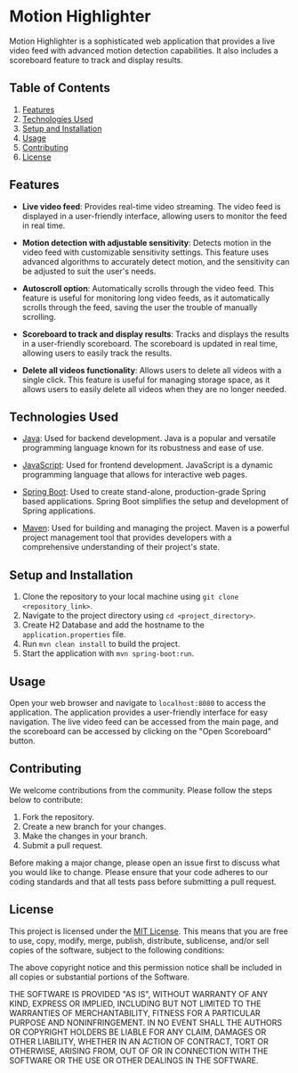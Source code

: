 # Motion Highlighter

Motion Highlighter is a sophisticated web application that provides a live video feed with advanced motion detection capabilities. It also includes a scoreboard feature to track and display results.

## Table of Contents

1. [Features](#features)
2. [Technologies Used](#technologies-used)
3. [Setup and Installation](#setup-and-installation)
4. [Usage](#usage)
5. [Contributing](#contributing)
6. [License](#license)

## Features

- **Live video feed**: Provides real-time video streaming. The video feed is displayed in a user-friendly interface, allowing users to monitor the feed in real time.

- **Motion detection with adjustable sensitivity**: Detects motion in the video feed with customizable sensitivity settings. This feature uses advanced algorithms to accurately detect motion, and the sensitivity can be adjusted to suit the user's needs.

- **Autoscroll option**: Automatically scrolls through the video feed. This feature is useful for monitoring long video feeds, as it automatically scrolls through the feed, saving the user the trouble of manually scrolling.

- **Scoreboard to track and display results**: Tracks and displays the results in a user-friendly scoreboard. The scoreboard is updated in real time, allowing users to easily track the results.

- **Delete all videos functionality**: Allows users to delete all videos with a single click. This feature is useful for managing storage space, as it allows users to easily delete all videos when they are no longer needed.

## Technologies Used

- [Java](https://www.java.com/): Used for backend development. Java is a popular and versatile programming language known for its robustness and ease of use.

- [JavaScript](https://www.javascript.com/): Used for frontend development. JavaScript is a dynamic programming language that allows for interactive web pages.

- [Spring Boot](https://spring.io/projects/spring-boot): Used to create stand-alone, production-grade Spring based applications. Spring Boot simplifies the setup and development of Spring applications.

- [Maven](https://maven.apache.org/): Used for building and managing the project. Maven is a powerful project management tool that provides developers with a comprehensive understanding of their project's state.

## Setup and Installation

1. Clone the repository to your local machine using `git clone <repository_link>`.
2. Navigate to the project directory using `cd <project_directory>`.
3. Create H2 Database and add the hostname to the `application.properties` file.
4. Run `mvn clean install` to build the project.
5. Start the application with `mvn spring-boot:run`.

## Usage

Open your web browser and navigate to `localhost:8080` to access the application. The application provides a user-friendly interface for easy navigation. The live video feed can be accessed from the main page, and the scoreboard can be accessed by clicking on the "Open Scoreboard" button.

## Contributing

We welcome contributions from the community. Please follow the steps below to contribute:

1. Fork the repository.
2. Create a new branch for your changes.
3. Make the changes in your branch.
4. Submit a pull request.

Before making a major change, please open an issue first to discuss what you would like to change. Please ensure that your code adheres to our coding standards and that all tests pass before submitting a pull request.

## License

This project is licensed under the [MIT License](https://choosealicense.com/licenses/mit/). This means that you are free to use, copy, modify, merge, publish, distribute, sublicense, and/or sell copies of the software, subject to the following conditions:

The above copyright notice and this permission notice shall be included in all copies or substantial portions of the Software.

THE SOFTWARE IS PROVIDED "AS IS", WITHOUT WARRANTY OF ANY KIND, EXPRESS OR IMPLIED, INCLUDING BUT NOT LIMITED TO THE WARRANTIES OF MERCHANTABILITY, FITNESS FOR A PARTICULAR PURPOSE AND NONINFRINGEMENT. IN NO EVENT SHALL THE AUTHORS OR COPYRIGHT HOLDERS BE LIABLE FOR ANY CLAIM, DAMAGES OR OTHER LIABILITY, WHETHER IN AN ACTION OF CONTRACT, TORT OR OTHERWISE, ARISING FROM, OUT OF OR IN CONNECTION WITH THE SOFTWARE OR THE USE OR OTHER DEALINGS IN THE SOFTWARE.

